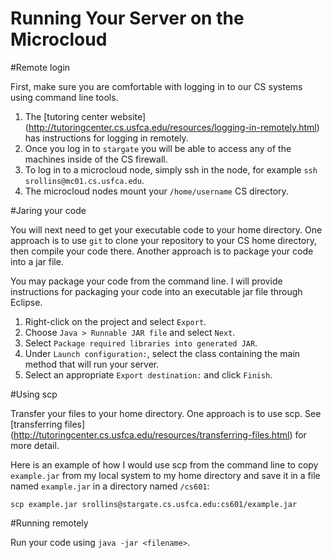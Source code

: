 Running Your Server on the Microcloud
=====================================


#Remote login

First, make sure you are comfortable with logging in to our CS systems using command line tools. 

1. The [tutoring center website] (http://tutoringcenter.cs.usfca.edu/resources/logging-in-remotely.html) has instructions for logging in remotely.
2. Once you log in to `stargate` you will be able to access any of the machines inside of the CS firewall.
3. To log in to a microcloud node, simply ssh in the node, for example `ssh srollins@mc01.cs.usfca.edu`.
4. The microcloud nodes mount your `/home/username` CS directory.


#Jaring your code

You will next need to get your executable code to your home directory. One approach is to use `git` to clone your repository to your CS home directory, then compile your code there. Another approach is to package your code into a jar file.

You may package your code from the command line. I will provide instructions for packaging your code into an executable jar file through Eclipse.

1. Right-click on the project and select `Export`.
2. Choose `Java > Runnable JAR file` and select `Next`.
3. Select `Package required libraries into generated JAR`.
4. Under `Launch configuration:`, select the class containing the main method that will run your server.
5. Select an appropriate `Export destination:` and click `Finish`.

#Using scp

Transfer your files to your home directory. One approach is to use scp. See [transferring files] (http://tutoringcenter.cs.usfca.edu/resources/transferring-files.html) for more detail.

Here is an example of how I would use scp from the command line to copy `example.jar` from my local system to my home directory and save it in a file named `example.jar` in a directory named `/cs601`:

`scp example.jar srollins@stargate.cs.usfca.edu:cs601/example.jar`

#Running remotely

Run your code using `java -jar <filename>`.
